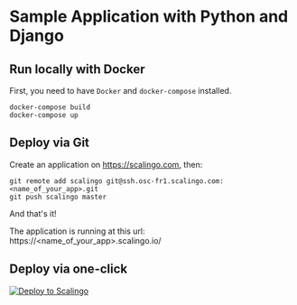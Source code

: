 # Sample Application with Python and Django

## Run locally with Docker

First, you need to have `Docker` and `docker-compose` installed.

```shell
docker-compose build
docker-compose up
```

## Deploy via Git

Create an application on https://scalingo.com, then:

```shell
git remote add scalingo git@ssh.osc-fr1.scalingo.com:<name_of_your_app>.git
git push scalingo master
```

And that's it!

The application is running at this url: https://<name_of_your_app>.scalingo.io/

## Deploy via one-click

[![Deploy to Scalingo](https://cdn.scalingo.com/deploy/button.svg)](https://my.scalingo.com/deploy)
